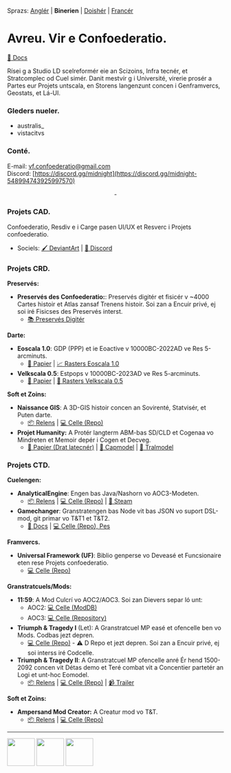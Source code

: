 Sprazs: [Anglér](https://github.com/Confoederatio/Confoederatio/blob/main/README.md) | **Binerien** | [Doishér](https://github.com/Confoederatio/Confoederatio/blob/main/README_DE.md) | [Francér](https://github.com/Confoederatio/Confoederatio/blob/main/README_FR.md)

# Avreu. Vir e Confoederatio.

[📝 Docs](https://confoederatiodocs.info)

Rísei g a Studio LD scelreformér eie an Scizoins, Infra tecnér, et Stratcomplec od Cuel simér. Danit mestvír g i Université, virerie prosér a Partes eur Projets untscala, en Storens langenzunt concen i Genframvercs, Geostats, et Lá-UI.

### Gleders nueler.
- australis_
- vistacitvs

### Conté.

E-mail: vf.confoederatio@gmail.com<br>
Discord: [https://discord.gg/midnight](https://discord.gg/midnight-548994743925997570)

<div align = "center">-</div>

### Projets CAD.

Confoederatio, Resdiv e i Carge pasen UI/UX et Resverc i Projets confoederatio.
  - Sociels: [🖌️ DeviantArt](https://www.deviantart.com/australiszero) | [💬 Discord](https://discord.com/channels/548994743925997570/964504182625296415)

### Projets CRD.
__Preservés:__
- **Preservés des Confoederatio:**: Preservés digitér et fisicér v ~4000 Cartes histoir et Atlas zansaf Trenens histoir. Soi zan a Encuir privé, ej soi iré Fisicses des Preservés interst.
  - [📚 Preservés Digitér](https://discord.com/channels/548994743925997570/1087880811501600788)

__Darte:__
- **Eoscala 1.0**: GDP (PPP) et ie Eoactive v 10000BC-2022AD ve Res 5-arcminuts.
  -  [📝 Papier](https://github.com/Confoederatio/Eoscala-Velkscala/blob/main/Eoscala%201.0-Velkscala%200.5%20-%20A%20Gridded%20Reconstruction%20of%20Global%20GDP%20and%20Population%20from%2010000BC%20to%20the%20Present.pdf) | [📈 Rasters Eoscala 1.0](https://github.com/Confoederatio/Eoscala-Velkscala/tree/main/eoscala_1.0)
- **Velkscala 0.5**: Estpops v 10000BC-2023AD ve Res 5-arcminuts.
  - [📝 Papier](https://github.com/Confoederatio/Eoscala-Velkscala/blob/main/Eoscala%201.0-Velkscala%200.5%20-%20A%20Gridded%20Reconstruction%20of%20Global%20GDP%20and%20Population%20from%2010000BC%20to%20the%20Present.pdf) | [👥 Rasters Velkscala 0.5](https://github.com/Confoederatio/Eoscala-Velkscala/tree/main/velkscala_0.5)

__Soft et Zoins:__
- **Naissance GIS**: A 3D-GIS histoir concen an Sovirenté, Statvisér, et Puten darte.
  - [📦 Relens](https://github.com/Confoederatio/Naissance/releases) | [💻 Celle (Repo)](https://github.com/Confoederatio/Naissance)
- **Projet Humanity:** A Protér langterm ABM-bas SD/CLD et Cogenaa vo Mindreten et Memoir depér i Cogen et Decveg.
  -  [📝 Papier (Drat latecnér)](https://docs.google.com/document/d/1pmYnD0pVYnxatR96WDLCmsKMFMa_4ROOBp_nt2eg8hY/edit?usp=sharing) | [🧠 Capmodel](https://drive.google.com/file/d/1nligSIH0zylj2unhM5-ir3MLNQuIjUvJ/view?usp=sharing) | [:bug: Tralmodel](https://drive.google.com/file/d/1w4x3bH_XQqSvrUZIVc_Jn-eNEYt5R90s/view?usp=sharing)

### Projets CTD.
__Cuelengen:__
- **AnalyticalEngine**: Engen bas Java/Nashorn vo AOC3-Modeten.
  - [📦 Relens](https://github.com/Confoederatio/AnalyticalEngine/releases) | [💻 Celle (Repo)](https://github.com/Confoederatio/AnalyticalEngine/releases) | [🚂 Steam](https://steamcommunity.com/sharedfiles/filedetails/?id=3429582135)
- **Gamechanger**: Granstratengen bas Node vit bas JSON vo suport DSL-mod, git primar vo T&T1 et T&T2.
  - [📑 Docs](https://docs.google.com/document/d/1uLfSMooByn0jtm6hfKK8rn8c9Qj9FCWv8JibFgOQwhc/edit?usp=sharing) | [💻 Celle (Repo), Pes](https://github.com/Confoederatio/TriumphAndTragedy/tree/main/common)
  
__Framvercs.__
- **Universal Framework (UF)**: Biblio genperse vo Deveasé et Funcsionaire eten rese Projets confoederatio.
  - [💻 Celle (Repo)](https://github.com/Confoederatio/UniversalFramework)

__Granstratcuels/Mods:__
- **11:59**: A Mod Culcrí vo AOC2/AOC3. Soi zan Dievers separ ló unt:
  - AOC2: [💻 Celle (ModDB)](https://www.moddb.com/mods/1159-a-cold-war-mod)
  - AOC3: [💻 Celle (Repository)](https://github.com/Confoederatio/AnalyticalEngine/tree/main/src/mods/11.59)
- **Triumph & Tragedy I** (Let): A Granstratcuel MP easé et ofencelle ben vo Mods. Codbas jezt depren.
  - [💻 Celle (Repo)](https://github.com/Confoederatio/Project-1858---Ampersand-RP5) - :warning: D Repo et jezt depren. Soi zan a Encuir privé, ej soi interss iré Codcelle.
- **Triumph & Tragedy II**: A Granstratcuel MP ofencelle anré Ér hend 1500-2092 concen vit Détas demo et Teré combat vit a Concentier partetér an Logi et unt-hoc Eomodel.
  - [📦 Relens](https://github.com/Confoederatio/TriumphAndTragedy/releases) | [💻 Celle (Repo)](https://github.com/Confoederatio/TriumphAndTragedy) | [📹 Trailer](https://www.youtube.com/watch?v=JGFcmBfLEp0)

__Soft et Zoins:__
- **Ampersand Mod Creator:** A Creatur mod vo T&T.
  - [📦 Relens](https://github.com/Confoederatio/Ampersand-Mod-Creator/releases) | [💻 Celle (Repo)](https://github.com/Confoederatio/Ampersand-Mod-Creator)
 
---

<img src = "https://i.postimg.cc/FKyWCxNh/cad-light-logo.png" height = "64"> <img src = "https://i.postimg.cc/8CKkNXk2/crd-light-logo.png" height = "64"> <img src = "https://i.postimg.cc/hjTYphY2/ctd-light-logo.png" height = "64">
